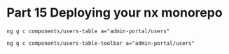 # Part 15 Deploying your nx monorepo

```
ng g c components/users-table a="admin-portal/users"
```

```
ng g c components/users-table-toolbar a="admin-portal/users"
```



